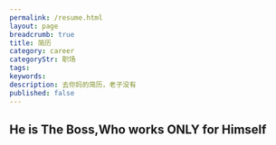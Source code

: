 ```yaml
---
permalink: /resume.html
layout: page
breadcrumb: true
title: 简历
category: career
categoryStr: 职场 
tags: 
keywords: 
description: 去你妈的简历，老子没有
published: false
---
```



## He is The Boss,Who works ONLY for Himself